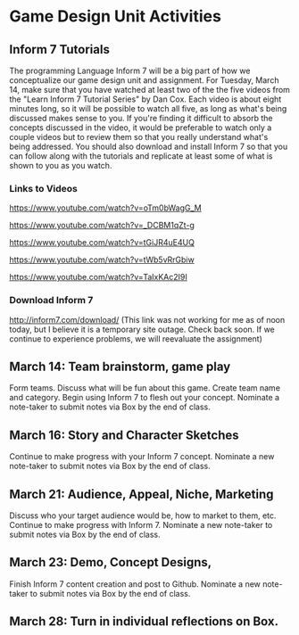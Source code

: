# Game Design Unit Activities

## Inform 7 Tutorials

The programming Language Inform 7 will be a big part of how we conceptualize our game design unit and assignment. For Tuesday, March 14, make sure that you have watched at least two of the
the five videos from the "Learn Inform 7 Tutorial Series" by Dan Cox. Each video is about eight minutes long, so it will be possible to watch all five, as long as what's being discussed
makes sense to you. If you're finding it difficult to absorb the concepts discussed in the video, it would be preferable to watch only a couple videos but to review them
so that you really understand what's being addressed. You should also download and install Inform 7 so that you can follow along with the tutorials and replicate at least some of what is shown to you as you watch.

### Links to Videos
https://www.youtube.com/watch?v=oTm0bWagG_M

https://www.youtube.com/watch?v=_DCBM1qZt-g

https://www.youtube.com/watch?v=tGiJR4uE4UQ

https://www.youtube.com/watch?v=tWb5vRrGbiw

https://www.youtube.com/watch?v=TaIxKAc2I9I


### Download Inform 7
http://inform7.com/download/
(This link was not working for me as of noon today, but I believe it is a temporary site outage. Check back soon. If we continue to experience problems, we will reevaluate the assignment)


## March 14: Team brainstorm, game play
Form teams. Discuss what will be fun about this game. Create team name and category. Begin using Inform 7 to flesh out your concept. Nominate a note-taker to submit notes via Box by the end of class.

## March 16: Story and Character Sketches
Continue to make progress with your Inform 7 concept. Nominate a new note-taker to submit notes via Box by the end of class.

## March 21: Audience, Appeal, Niche, Marketing
Discuss who your target audience would be, how to market to them, etc. Continue to make progress with Inform 7. Nominate a new note-taker to submit notes via Box by the end of class.

## March 23: Demo, Concept Designs,
Finish Inform 7 content creation and post to Github. Nominate a new note-taker to submit notes via Box by the end of class.

## March 28: Turn in individual reflections on Box.
